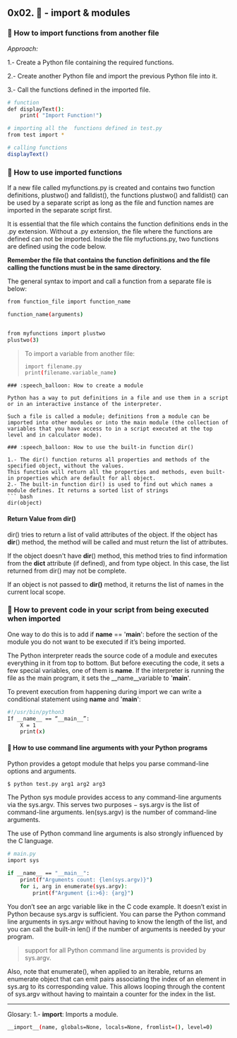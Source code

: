 ## 0x02. :snake: - import & modules
### :speech_balloon: How to import functions from another file
_Approach:_

1.- Create a Python file containing the required functions.

2.- Create another Python file and import the previous Python file into it.

3.- Call the functions defined in the imported file.
``` bash
# function
def displayText():
	print( "Import Function!")
```
``` bash
# importing all the  functions defined in test.py
from test import *

# calling functions
displayText()
```


### :speech_balloon: How to use imported functions
If a new file called myfunctions.py is created and contains two function definitions, plustwo() and falldist(), the functions plustwo() and falldist() can be used by a separate script as long as the file and function names are imported in the separate script first.

It is essential that the file which contains the function definitions ends in the .py extension. Without a .py extension, the file where the functions are defined can not be imported. Inside the file myfuctions.py, two functions are defined using the code below.


**Remember the file that contains the function definitions and the file calling the functions must be in the same directory.**


The general syntax to import and call a function from a separate file is below:


``` bash
from function_file import function_name

function_name(arguments)


from myfunctions import plustwo
plustwo(3)
```
> To import a variable from another file:
> ``` bash
> import filename.py
> print(filename.variable_name)
```
### :speech_balloon: How to create a module

Python has a way to put definitions in a file and use them in a script or in an interactive instance of the interpreter.

Such a file is called a module; definitions from a module can be imported into other modules or into the main module (the collection of variables that you have access to in a script executed at the top level and in calculator mode).

### :speech_balloon: How to use the built-in function dir()

1.- The dir() function returns all properties and methods of the specified object, without the values.
This function will return all the properties and methods, even built-in properties which are default for all object.
2.- The built-in function dir() is used to find out which names a module defines. It returns a sorted list of strings
``` bash
dir(object)
```

#### Return Value from dir()

dir() tries to return a list of valid attributes of the object.
If the object has __dir__() method, the method will be called and must return the list of attributes.


If the object doesn't have __dir__() method, this method tries to find information from the __dict__ attribute (if defined), and from type object. In this case, the list returned from dir() may not be complete.


If an object is not passed to __dir()__ method, it returns the list of names in the current local scope.


### :speech_balloon: How to prevent code in your script from being executed when imported
One way to do this is to add if __name__ == '__main__': before the section of the module you do not want to be executed if it’s being imported.


The Python interpreter reads the source code of a module and executes everything in it from top to bottom. But before executing the code, it sets a few special variables, one of them is __name__. If the interpreter is running the file as the main program, it sets the __name__variable to '__main__'.


To prevent execution from happening during import we can write a conditional statement using __name__ and '__main__':
``` bash
#!/usr/bin/python3
If __name__ == “__main__”:
	X = 1
	print(x)
```
#### :speech_balloon: How to use command line arguments with your Python programs
Python provides a getopt module that helps you parse command-line options and arguments.
``` bash
$ python test.py arg1 arg2 arg3
```

The Python sys module provides access to any command-line arguments via the sys.argv. This serves two purposes −
sys.argv is the list of command-line arguments.
len(sys.argv) is the number of command-line arguments.

The use of Python command line arguments is also strongly influenced by the C language.
``` bash
# main.py
import sys

if __name__ == "__main__":
    print(f"Arguments count: {len(sys.argv)}")
    for i, arg in enumerate(sys.argv):
        print(f"Argument {i:>6}: {arg}")
```
You don’t see an argc variable like in the C code example. It doesn’t exist in Python because sys.argv is sufficient. You can parse the Python command line arguments in sys.argv without having to know the length of the list, and you can call the built-in len() if the number of arguments is needed by your program.
> support for all Python command line arguments is provided by sys.argv.

Also, note that enumerate(), when applied to an iterable, returns an enumerate object that can emit pairs associating the index of an element in sys.arg to its corresponding value. This allows looping through the content of sys.argv without having to maintain a counter for the index in the list.

_____________________________________________________________________
Glosary:
1.- __import__: Imports a module.
``` bash
__import__(name, globals=None, locals=None, fromlist=(), level=0)
```